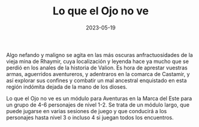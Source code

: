 ﻿---
title: Lo que el Ojo no ve
summary: Se presenta aquí la reedición de la aventura publicada por Holocubierta, en un nuevo formato más acorde a la línea de Clásicos, pero que conserva la esencia que el autor transmitió en la publicación original.
authors:
  - José Manuel Palacios
date: 2023-05-19
type: post
categories:
- Clásicos de la Marca
- Línea HO
tags:
- Investigación
- Exploración
- Urbano
minlevels: "2"
maxlevels: "3"
prices: 12€
session: "4"
mincharacters: "4"
maxcharacters: "6"
eval: oficial
cover: "ho1-lo-que-el-ojo-no-ve.jpg"
download: "ho1-lo-que-el-ojo-no-ve.pdf"
moreinfo: "https://tesorosdelamarca.com/producto/lo-que-el-ojo-no-ve/"
license: "OGL"
draft: false
---

Algo nefando y maligno se agita en las más oscuras anfractuosidades de la vieja mina de Rhaymir, cuya localización y leyenda hace ya mucho que se perdió en los anales de la historia de Valion. Es hora de aprestar vuestras armas, aguerridos aventureros, y adentraros en la comarca de Castamir, y así explorar sus confines y combatir un mal ancestral enquistado en esta región indómita dejada de la mano de los dioses.

Lo que el Ojo no ve es un módulo para Aventuras en la Marca del Este para un grupo de 4-6 personajes de nivel 1-2. Se trata de un módulo largo, que puede jugarse en varias sesiones de juego y que conducirá a los personajes hasta nivel 3 o incluso 4 si juegan todos los encuentros.

